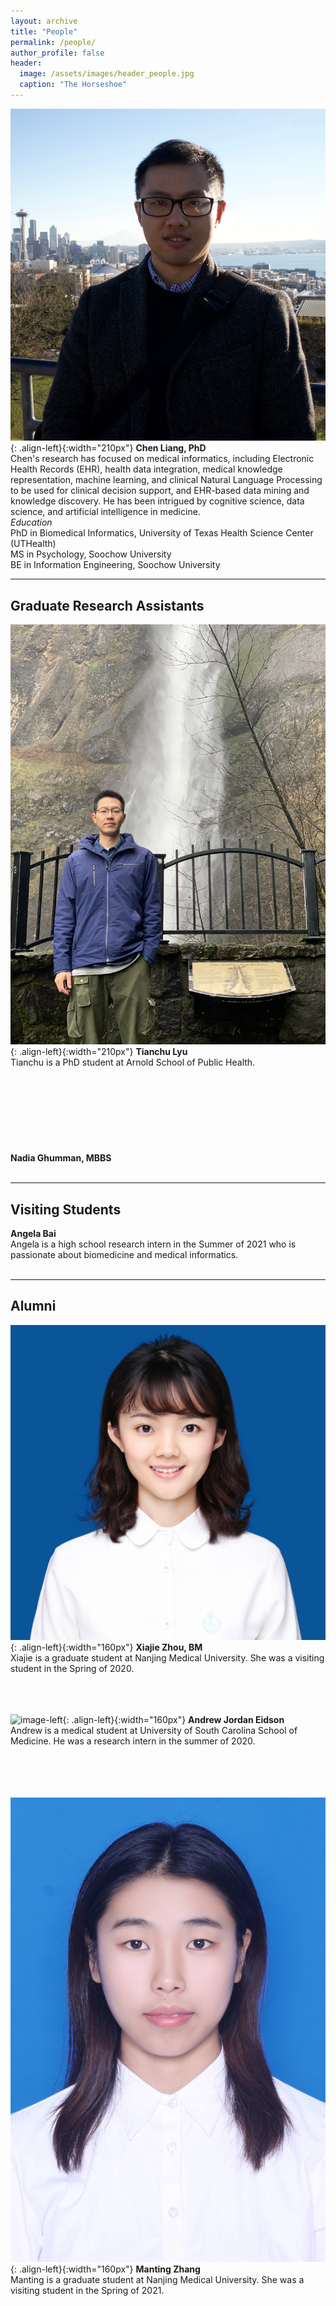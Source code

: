 ```yaml
---
layout: archive
title: "People"
permalink: /people/
author_profile: false
header:
  image: /assets/images/header_people.jpg
  caption: "The Horseshoe"
---
```


![image-left](/assets/images/avatar_ChenLiang2.jpg){: .align-left}{:width="210px"}
**Chen Liang, PhD**<br/>
Chen's research has focused on medical informatics, including Electronic Health Records (EHR), health data integration, medical knowledge representation, machine learning, and clinical Natural Language Processing to be used for clinical decision support, and EHR-based data mining and knowledge discovery. He has been intrigued by cognitive science, data science, and artificial intelligence in medicine.<br/>
*Education*<br/>
PhD in Biomedical Informatics, University of Texas Health Science Center (UTHealth)<br/>
MS in Psychology, Soochow University<br/>
BE in Information Engineering, Soochow University<br/>

---
## Graduate Research Assistants
![image-left](/assets/images/avatar_TianchuLyu.jpg){: .align-left}{:width="210px"}
**Tianchu Lyu**<br/>
Tianchu is a PhD student at Arnold School of Public Health. <br/>
<br/>
<br/>
<br/>
<br/>
<br/>
<br/>
<br/>
<br/>
**Nadia Ghumman, MBBS**<br/>
<br/>


---
## Visiting Students
**Angela Bai**<br/>
Angela is a high school research intern in the Summer of 2021 who is passionate about biomedicine and medical informatics.<br/>
<br/>

---
## Alumni
![image-left](/assets/images/avatar_XiajieZhou.jpg){: .align-left}{:width="160px"}
**Xiajie Zhou, BM**<br/>
Xiajie is a graduate student at Nanjing Medical University. She was a visiting student in the Spring of 2020. <br/>
<br/>
<br/>
<br/>

![image-left](/assets/images/avatar_AndrewEidson.jpg){: .align-left}{:width="160px"}
**Andrew Jordan Eidson**<br/>
Andrew is a medical student at University of South Carolina School of Medicine. He was a research intern in the summer of 2020.<br/>
<br/>
<br/>
<br/>
<br/>

![image-left](/assets/images/avatar_MantingZhang.jpg){: .align-left}{:width="160px"}
**Manting Zhang**<br/>
Manting is a graduate student at Nanjing Medical University. She was a visiting student in the Spring of 2021.<br/>
<br/>
<br/>
<br/>
<br/>
<br/>
